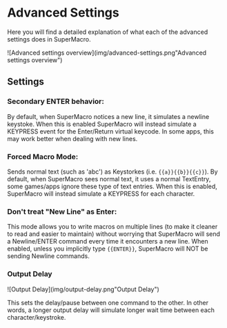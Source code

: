 # Advanced Settings
Here you will find a detailed explanation of what each of the advanced settings does in SuperMacro.

​![Advanced settings overview](img/advanced-settings.png"Advanced settings overview")
​
## Settings
### Secondary ENTER behavior:
By default, when SuperMacro notices a new line, it simulates a  newline keystoke. When this is enabled SuperMacro will instead simulate a KEYPRESS event for the Enter/Return virtual keycode. In some apps, this may work better when dealing with new lines.

### Forced Macro Mode:
Sends normal text (such as 'abc') as Keystorkes (i.e. `{{a}}{{b}}{{c}}`).
By default, when SuperMacro sees normal text, it uses a normal TextEntry, some games/apps ignore these type of text entries. When this is enabled, SuperMacro will instead simulate a KEYPRESS for each character.

### Don't treat "New Line" as Enter:
This mode allows you to write macros on multiple lines (to make it cleaner to read and easier to maintain) without worrying that SuperMacro will send a Newline/ENTER command every time it encounters a new line. When enabled, unless you implicitly type `{{ENTER}}`, SuperMacro will NOT be sending Newline commands.

### Output Delay
​![Output Delay](img/output-delay.png"Output Delay")

This sets the delay/pause between one command to the other. In other words, a longer output delay will simulate longer wait time between each character/keystroke.
